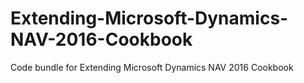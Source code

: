 # Extending-Microsoft-Dynamics-NAV-2016-Cookbook
Code bundle for Extending Microsoft Dynamics NAV 2016 Cookbook
